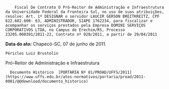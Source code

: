         Fiscal De Contrato O Pró-Reitor de Administração e Infraestrutura da Universidade Federal da Fronteira Sul, no uso de suas atribuições, resolve: Art. 1º DESIGNAR o servidor LAUCIR GERSON BREITKREITZ, CPF 622.602.600- 63, ADMINISTRADOR, SIAPE 1762234, para fiscalizar e acompanhar os serviços prestados pela Empresa DOMINI SERVIÇOS CORPORATIVOS LTDA, no Campus de Erechim/RS, Processo 23205.000391/2011-22, Contrato nº 020/2011, a partir de 29/04/2011 

   **Data do ato:** Chapecó-SC, 07 de junho de 2011.   
 

    Péricles Luiz Brustolin   
 Pró-Reitor de Administração e Infraestrutura 

      Documento Histórico  [PORTARIA Nº 81/PROAD/UFFS/2011](https://www.uffs.edu.br/atos-normativos/portaria/proad/2011-0081/@@download/documento_historico)     
      